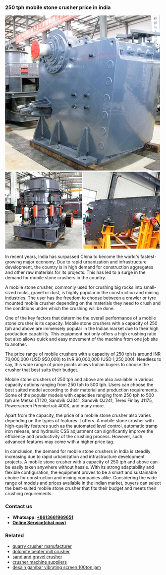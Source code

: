 <h3>250 tph mobile stone crusher price in india</h3><img src='1704951394.jpg' alt=''><p>In recent years, India has surpassed China to become the world's fastest-growing major economy. Due to rapid urbanization and infrastructure development, the country is in high demand for construction aggregates and other raw materials for its projects. This has led to a surge in the demand for mobile stone crushers in the country.</p><p>A mobile stone crusher, commonly used for crushing big rocks into small-sized rocks, gravel or dust, is highly popular in the construction and mining industries. The user has the freedom to choose between a crawler or tyre mounted mobile crusher depending on the materials they need to crush and the conditions under which the crushing will be done.</p><p>One of the key factors that determine the overall performance of a mobile stone crusher is its capacity. Mobile stone crushers with a capacity of 250 tph and above are immensely popular in the Indian market due to their high production capability. This equipment not only offers a high crushing ratio but also allows quick and easy movement of the machine from one job site to another.</p><p>The price range of mobile crushers with a capacity of 250 tph is around INR 70,000,000 (USD 950,000) to INR 90,000,000 (USD 1,250,000). Needless to say, this wide range of price points allows Indian buyers to choose the crusher that best suits their budget.</p><p>Mobile stone crushers of 250 tph and above are also available in various capacity options ranging from 250 tph to 500 tph. Users can choose the best suited model according to their material and production requirements. Some of the popular models with capacities ranging from 250 tph to 500 tph are Metso LT120, Sandvik QJ341, Sandvik QJ241, Terex Finlay J1175, Powerscreen Premiertrak 400X, and many more.</p><p>Apart from the capacity, the price of a mobile stone crusher also varies depending on the types of features it offers. A mobile stone crusher with high-quality features such as the automated level control, automatic tramp iron release, and hydraulic CSS adjustment can significantly improve the efficiency and productivity of the crushing process. However, such advanced features may come with a higher price tag.</p><p>In conclusion, the demand for mobile stone crushers in India is steadily increasing due to rapid urbanization and infrastructure development projects. A mobile stone crusher with a capacity of 250 tph and above can be easily taken anywhere without hassle. With its strong adaptability and flexible configuration, the equipment proves to be a smart and sustainable choice for construction and mining companies alike. Considering the wide range of models and prices available in the Indian market, buyers can select the best-suited mobile stone crusher that fits their budget and meets their crushing requirements.</p><h3>Contact us</h3><ul><li><strong>Whatsapp:&nbsp;<a href="https://wa.me/8613661969651">+8613661969651</a></strong></li><li><a href="https://swt.shibang-china.com/?git&amp;zhl&amp;250 tph mobile stone crusher price in india"><strong>Online Service(chat now)</strong></a></li></ul><h3>Related</h3><ul><li><a href='quarry crusher manufacturer.md'>quarry crusher manufacturer</a></li><li><a href='dolomite beater mill crusher.md'>dolomite beater mill crusher</a></li><li><a href='sand and gravel crusher.md'>sand and gravel crusher</a></li><li><a href='crusher machine suppliers.md'>crusher machine suppliers</a></li><li><a href='desain gambar vibrating screen 100ton jam.md'>desain gambar vibrating screen 100ton jam</a></li></ul>